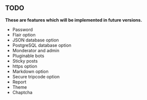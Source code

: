 ## TODO

**These are features which will be implemented in future versions.**

- Password
- Flair option
- JSON database option
- PostgreSQL database option
- Monderator and admin
- Pluginable bots
- Sticky posts
- https option
- Markdown option
- Secure tripcode option 
- Report
- Theme
- Chaptcha
